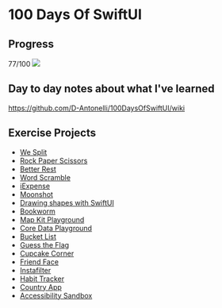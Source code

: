 # 100 Days Of SwiftUI

## Progress
77/100
![](https://geps.dev/progress/75)

## Day to day notes about what I've learned
https://github.com/D-Antonelli/100DaysOfSwiftUI/wiki

## Exercise Projects
- [We Split](https://github.com/D-Antonelli/WeSplit)
- [Rock Paper Scissors](https://github.com/D-Antonelli/Rock-Paper-Scissors-)
- [Better Rest](https://github.com/D-Antonelli/BetterRest)
- [Word Scramble](https://github.com/D-Antonelli/WordScramble)
- [iExpense](https://github.com/D-Antonelli/iExpense)
- [Moonshot](https://github.com/D-Antonelli/Moonshot)
- [Drawing shapes with SwiftUI](https://github.com/D-Antonelli/Drawing)
- [Bookworm](https://github.com/D-Antonelli/Bookworm)
- [Map Kit Playground](https://github.com/D-Antonelli/MapKitPlayground)
- [Core Data Playground](https://github.com/D-Antonelli/CoreDataPlayground)
- [Bucket List](https://github.com/D-Antonelli/BucketList)
- [Guess the Flag](https://github.com/D-Antonelli/GuessTheFlag)
- [Cupcake Corner](https://github.com/D-Antonelli/CupcakeCorner)
- [Friend Face](https://github.com/D-Antonelli/FriendFace)
- [Instafilter](https://github.com/D-Antonelli/Instafilter)
- [Habit Tracker](https://github.com/D-Antonelli/habit-tracker)
- [Country App](https://github.com/D-Antonelli/CountryApp)
- [Accessibility Sandbox](https://github.com/D-Antonelli/AccessibilitySandbox)
